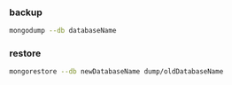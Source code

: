 ### backup

```sh
mongodump --db databaseName
```

### restore

```sh
mongorestore --db newDatabaseName dump/oldDatabaseName
```


